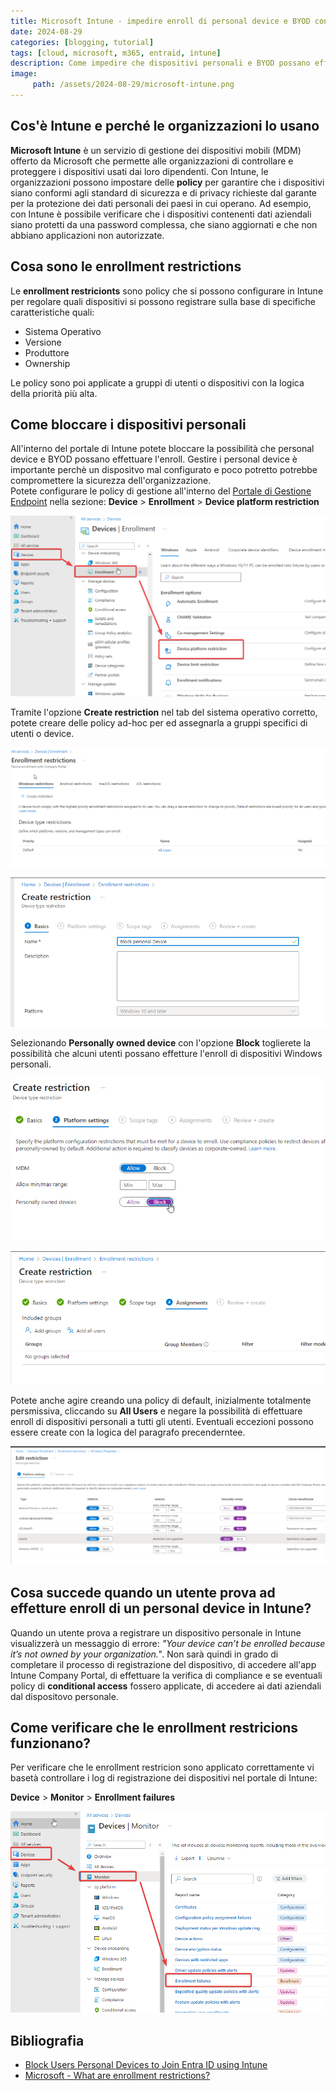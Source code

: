 ```yaml
---
title: Microsoft Intune - impedire enroll di personal device e BYOD con le enrollment restrictions
date: 2024-08-29
categories: [blogging, tutorial]
tags: [cloud, microsoft, m365, entraid, intune]
description: Come impedire che dispositivi personali e BYOD possano effettuare l'enroll in Microsoft Intune configurando correttamente le policy di enrollment restrictions.
image:
     path: /assets/2024-08-29/microsoft-intune.png
---
```


## Cos'è Intune e perché le organizzazioni lo usano

**Microsoft Intune** è un servizio di gestione dei dispositivi mobili (MDM) offerto da Microsoft che permette alle organizzazioni di controllare e proteggere i dispositivi usati dai loro dipendenti. Con Intune, le organizzazioni possono impostare delle **policy** per garantire che i dispositivi siano conformi agli standard di sicurezza e di privacy richieste dal garante per la protezione dei dati personali dei paesi in cui operano. Ad esempio, con Intune è possibile verificare che i dispositivi contenenti dati aziendali siano protetti da una password complessa, che siano aggiornati e che non abbiano applicazioni non autorizzate.

## Cosa sono le enrollment restrictions

Le **enrollment restricionts** sono policy che si possono configurare in Intune per regolare quali dispositivi si possono registrare sulla base di specifiche caratteristiche quali: 

- Sistema Operativo
- Versione
- Produttore 
- Ownership

Le policy sono poi applicate a gruppi di utenti o dispositivi con la logica della priorità più alta.

## Come bloccare i dispositivi personali

All'interno del portale di Intune potete bloccare la possibilità che personal device e BYOD possano effettuare l'enroll. Gestire i personal device è importante perchè un dispositvo mal configurato e poco potretto potrebbe compromettere la sicurezza dell'organizzazione.  
Potete configurare le policy di gestione all'interno del [Portale di Gestione Endpoint](https://endpoint.microsoft.com/) nella sezione: **Device** > **Enrollment** > **Device platform restriction**

![Device Platform Restriction](/assets/2024-08-29/image_01.png)

Tramite l'opzione **Create restriction** nel tab del sistema operativo corretto, potete creare delle policy ad-hoc per ed assegnarla a gruppi specifici di utenti o device.

![Enrollment Restrictions](/assets/2024-08-29/image_02.png)

![Creazione Policy](/assets/2024-08-29/image_03.png)

Selezionando **Personally owned device** con l'opzione **Block** toglierete la possibilità che alcuni utenti possano effetture l'enroll di dispositivi Windows personali.

![blocco dei dispositivi personali](/assets/2024-08-29/image_04.png)

![Assegnazione](/assets/2024-08-29/image_05.png)

Potete anche agire creando una policy di default, inizialmente totalmente persmissiva, cliccando su **All Users** e negare la possibilità di effettuare enroll di dispositivi personali a tutti gli utenti. Eventuali eccezioni possono essere create con la logica del paragrafo precenderntee.

![Configurazione il default](/assets/2024-08-29/image_06.png)

## Cosa succede quando un utente prova ad effetture enroll di un personal device in Intune?

Quando un utente prova a registrare un dispositivo personale in Intune visualizzerà un messaggio di errore: *"Your device can’t be enrolled because it’s not owned by your organization."*. Non sarà quindi in grado di completare il processo di registrazione del dispositivo, di accedere all'app Intune Company Portal, di effettuare la verifica di compliance e se eventuali policy di **conditional access** fossero applicate, di accedere ai dati aziendali dal dispositovo personale.

## Come verificare che le enrollment restricions funzionano?

Per verificare che le enrollment restricion sono applicato correttamente vi basetà controllare i log di registrazione dei dispositivi nel portale di Intune:

**Device** > **Monitor** > **Enrollment failures**

![Controllo dei log](/assets/2024-08-29/image_07.png)

## Bibliografia
- [Block Users Personal Devices to Join Entra ID using Intune](https://www.anoopcnair.com/block-users-personal-devices-join-entra-intune/)
- [Microsoft - What are enrollment restrictions?](https://learn.microsoft.com/en-us/mem/intune/enrollment/enrollment-restrictions-set#blocking-personal-windows-devices)